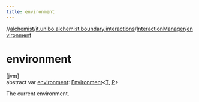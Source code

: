 ```yaml
---
title: environment
---
```

//[alchemist](../../../index.html)/[it.unibo.alchemist.boundary.interactions](../index.html)/[InteractionManager](index.html)/[environment](environment.html)



# environment



[jvm]\
abstract var [environment](environment.html): [Environment](../../it.unibo.alchemist.model.interfaces/-environment/index.html)<[T](index.html), [P](index.html)>



The current environment.




